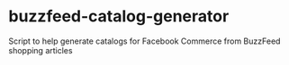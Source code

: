 # buzzfeed-catalog-generator
Script to help generate catalogs for Facebook Commerce from BuzzFeed shopping articles
